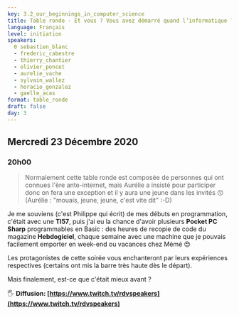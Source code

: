 ```yaml
---
key: 3.2_our_beginnings_in_computer_science
title: Table ronde - Et vous ? Vous avez démarré quand l’informatique ?
language: Français
level: initiation
speakers:
  0 sebastien_blanc
  - frederic_cabestre
  - thierry_chantier
  - olivier_poncet
  - aurelie_vache
  - sylvain_wallez
  - horacio_gonzalez
  - gaelle_acas
format: table_ronde
draft: false
day: 3
---
```


## Mercredi 23 Décembre 2020
### 20h00

> Normalement cette table ronde est composée de personnes qui ont connues l'ère ante-internet, mais Aurélie a insisté pour participer donc on fera une exception et il y aura une jeune dans les invités 😗 (Aurélie : "mouais, jeune, jeune, c'est vite dit" :-D)

Je me souviens (c'est Philippe qui écrit) de mes débuts en programmation, c'était avec une **TI57**, puis j'ai eu la chance d'avoir plusieurs **Pocket PC Sharp** programmables en Basic : des heures de recopie de code du magazine **Hebdogiciel**, chaque semaine avec une machine que je pouvais facilement emporter en week-end ou vacances chez Mémé 😍

Les protagonistes de cette soirée vous enchanteront par leurs expériences respectives (certains ont mis la barre très haute dès le départ).

Mais finalement, est-ce que c'était mieux avant ?

🖐️ **Diffusion: [https://www.twitch.tv/rdvspeakers](https://www.twitch.tv/rdvspeakers)**
